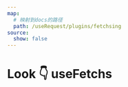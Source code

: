 ```yaml
---
map:
  # 映射到docs的路径
  path: /useRequest/plugins/fetchsing
source:
  show: false
---
```


# Look 👇 useFetchs
